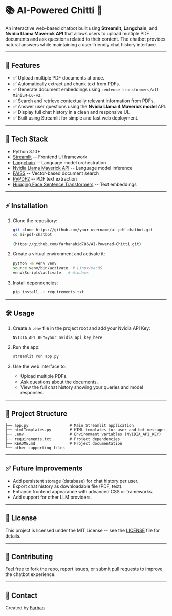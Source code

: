 # 📚 AI-Powered Chitti 🤖

An interactive web-based chatbot built using **Streamlit**,
**Langchain**, and **Nvidia Llama Maverick API** that allows users to
upload multiple PDF documents and ask questions related to their
content. The chatbot provides natural answers while maintaining a
user-friendly chat history interface.

------------------------------------------------------------------------

## 🚀 Features

-   ✅ Upload multiple PDF documents at once.
-   ✅ Automatically extract and chunk text from PDFs.
-   ✅ Generate document embeddings using
    `sentence-transformers/all-MiniLM-L6-v2`.
-   ✅ Search and retrieve contextually relevant information from PDFs.
-   ✅ Answer user questions using the **Nvidia Llama 4 Maverick model**
    API.
-   ✅ Display full chat history in a clean and responsive UI.
-   ✅ Built using Streamlit for simple and fast web deployment.

------------------------------------------------------------------------

## 🧱 Tech Stack

-   Python 3.10+
-   [Streamlit](https://streamlit.io/) -- Frontend UI framework
-   [Langchain](https://langchain.com/) -- Language model orchestration
-   [Nvidia Llama Maverick API](https://developer.nvidia.com/) --
    Language model inference
-   [FAISS](https://faiss.ai/) -- Vector-based document search
-   [PyPDF2](https://pypi.org/project/PyPDF2/) -- PDF text extraction
-   [Hugging Face Sentence
    Transformers](https://huggingface.co/sentence-transformers/all-MiniLM-L6-v2)
    -- Text embeddings

------------------------------------------------------------------------

## ⚡ Installation

1.  Clone the repository:

    ``` bash
    git clone https://github.com/your-username/ai-pdf-chatbot.git
    cd ai-pdf-chatbot

    (https://github.com/farhanabid786/AI-Powered-Chitti.git)
    ```

2.  Create a virtual environment and activate it:

    ``` bash
    python -m venv venv
    source venv/bin/activate  # Linux/macOS
    venv\Scripts\activate   # Windows
    ```

3.  Install dependencies:

    ``` bash
    pip install -r requirements.txt
    ```

------------------------------------------------------------------------

## 🛠️ Usage

1.  Create a `.env` file in the project root and add your Nvidia API
    Key:

    ``` env
    NVIDIA_API_KEY=your_nvidia_api_key_here
    ```

2.  Run the app:

    ``` bash
    streamlit run app.py
    ```

3.  Use the web interface to:

    -   Upload multiple PDFs.
    -   Ask questions about the documents.
    -   View the full chat history showing your queries and model
        responses.

------------------------------------------------------------------------

## 📁 Project Structure

    ├── app.py                  # Main Streamlit application
    ├── htmlTemplates.py        # HTML templates for user and bot messages
    ├── .env                    # Environment variables (NVIDIA_API_KEY)
    ├── requirements.txt        # Project dependencies
    ├── README.md               # Project documentation
    └── other supporting files

------------------------------------------------------------------------

## ✅ Future Improvements

-   Add persistent storage (database) for chat history per user.
-   Export chat history as downloadable file (PDF, text).
-   Enhance frontend appearance with advanced CSS or frameworks.
-   Add support for other LLM providers.

------------------------------------------------------------------------

## 📄 License

This project is licensed under the MIT License -- see the
[LICENSE](LICENSE) file for details.

------------------------------------------------------------------------

## 🙌 Contributing

Feel free to fork the repo, report issues, or submit pull requests to
improve the chatbot experience.

------------------------------------------------------------------------

## 💬 Contact

Created by [Farhan](https://github.com/farhanabid786)
